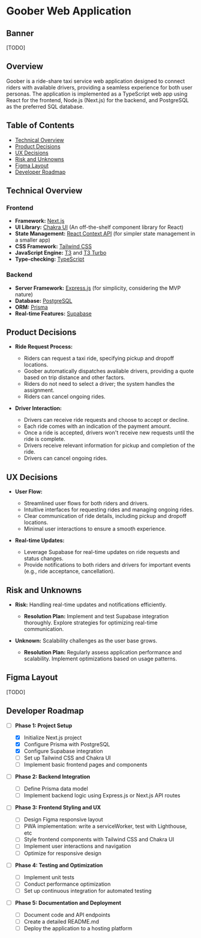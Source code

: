 # Goober Web Application

## Banner

[TODO]

## Overview

Goober is a ride-share taxi service web application designed to connect riders with available drivers, providing a seamless experience for both user personas. The application is implemented as a TypeScript web app using React for the frontend, Node.js (Next.js) for the backend, and PostgreSQL as the preferred SQL database.

## Table of Contents

- [Technical Overview](#technical-overview)
- [Product Decisions](#product-decisions)
- [UX Decisions](#ux-decisions)
- [Risk and Unknowns](#risk-and-unknowns)
- [Figma Layout](#figma-layout)
- [Developer Roadmap](#developer-roadmap)

## Technical Overview

### Frontend

- **Framework:** [Next.js](https://nextjs.org/)
- **UI Library:** [Chakra UI](https://chakra-ui.com/) (An off-the-shelf component library for React)
- **State Management:** [React Context API](https://react.dev/reference/react/useContext) (for simpler state management in a smaller app)
- **CSS Framework:** [Tailwind CSS](https://tailwindcss.com/)
- **JavaScript Engine:** [T3](https://create.t3.gg/) and [T3 Turbo](https://github.com/supabase-community/create-t3-turbo)
- **Type-checking:** [TypeScript](https://www.typescriptlang.org/)

### Backend

- **Server Framework:** [Express.js](https://expressjs.com/pt-br/) (for simplicity, considering the MVP nature)
- **Database:** [PostgreSQL](https://www.postgresql.org/)
- **ORM:** [Prisma](https://www.prisma.io/)
- **Real-time Features:** [Supabase](https://supabase.com/)

## Product Decisions

- **Ride Request Process:**

  - Riders can request a taxi ride, specifying pickup and dropoff locations.
  - Goober automatically dispatches available drivers, providing a quote based on trip distance and other factors.
  - Riders do not need to select a driver; the system handles the assignment.
  - Riders can cancel ongoing rides.

- **Driver Interaction:**
  - Drivers can receive ride requests and choose to accept or decline.
  - Each ride comes with an indication of the payment amount.
  - Once a ride is accepted, drivers won't receive new requests until the ride is complete.
  - Drivers receive relevant information for pickup and completion of the ride.
  - Drivers can cancel ongoing rides.

## UX Decisions

- **User Flow:**

  - Streamlined user flows for both riders and drivers.
  - Intuitive interfaces for requesting rides and managing ongoing rides.
  - Clear communication of ride details, including pickup and dropoff locations.
  - Minimal user interactions to ensure a smooth experience.

- **Real-time Updates:**
  - Leverage Supabase for real-time updates on ride requests and status changes.
  - Provide notifications to both riders and drivers for important events (e.g., ride acceptance, cancellation).

## Risk and Unknowns

- **Risk:** Handling real-time updates and notifications efficiently.

  - **Resolution Plan:** Implement and test Supabase integration thoroughly. Explore strategies for optimizing real-time communication.

- **Unknown:** Scalability challenges as the user base grows.
  - **Resolution Plan:** Regularly assess application performance and scalability. Implement optimizations based on usage patterns.

## Figma Layout

[TODO]

## Developer Roadmap

- [ ] **Phase 1: Project Setup**

  - [x] Initialize Next.js project
  - [x] Configure Prisma with PostgreSQL
  - [x] Configure Supabase integration
  - [ ] Set up Tailwind CSS and Chakra UI
  - [ ] Implement basic frontend pages and components

- [ ] **Phase 2: Backend Integration**

  - [ ] Define Prisma data model
  - [ ] Implement backend logic using Express.js or Next.js API routes

- [ ] **Phase 3: Frontend Styling and UX**

  - [ ] Design Figma responsive layout
  - [ ] PWA implementation: write a serviceWorker, test with Lighthouse, etc
  - [ ] Style frontend components with Tailwind CSS and Chakra UI
  - [ ] Implement user interactions and navigation
  - [ ] Optimize for responsive design

- [ ] **Phase 4: Testing and Optimization**

  - [ ] Implement unit tests
  - [ ] Conduct performance optimization
  - [ ] Set up continuous integration for automated testing

- [ ] **Phase 5: Documentation and Deployment**
  - [ ] Document code and API endpoints
  - [ ] Create a detailed README.md
  - [ ] Deploy the application to a hosting platform

